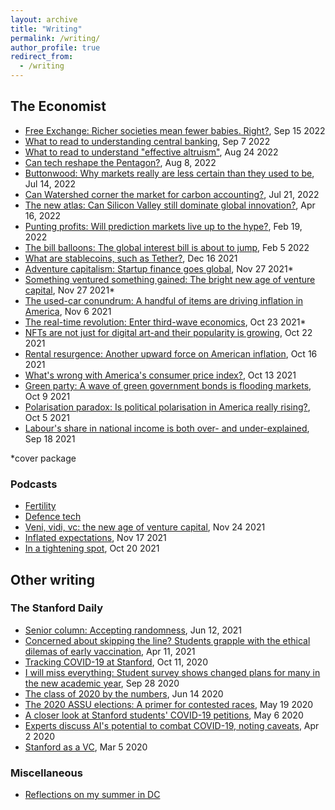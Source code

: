 ```yaml
---
layout: archive
title: "Writing"
permalink: /writing/
author_profile: true
redirect_from:
  - /writing
---
```


## __The Economist__
- [Free Exchange: Richer societies mean fewer babies. Right?](https://www.economist.com/finance-and-economics/2022/09/15/richer-societies-mean-fewer-babies-right), Sep 15 2022
- [What to read to understanding central banking](https://www.economist.com/the-economist-reads/2022/09/07/what-to-read-to-understand-central-banking), Sep 7 2022
- [What to read to understand "effective altruism"](https://www.economist.com/the-economist-reads/2022/08/24/what-to-read-to-understand-effective-altruism), Aug 24 2022
- [Can tech reshape the Pentagon?](https://www.economist.com/business/2022/08/08/can-tech-reshape-the-pentagon), Aug 8, 2022
- [Buttonwood: Why markets really are less certain than they used to be](https://www.economist.com/finance-and-economics/2022/07/14/why-markets-really-are-less-certain-than-they-used-to-be), Jul 14, 2022
- [Can Watershed corner the market for carbon accounting?](https://www.economist.com/business/2022/07/21/can-watershed-corner-the-market-for-carbon-accounting), Jul 21, 2022
- [The new atlas: Can Silicon Valley still dominate global innovation?](https://www.economist.com/business/can-silicon-valley-still-dominate-global-innovation/21808708), Apr 16, 2022
- [Punting profits: Will prediction markets live up to the hype?](https://www.economist.com/finance-and-economics/2022/02/19/will-prediction-markets-live-up-to-the-hype), Feb 19, 2022
- [The bill balloons: The global interest bill is about to jump](https://www.economist.com/finance-and-economics/the-global-interest-bill-is-about-to-jump/21807488), Feb 5 2022
- [What are stablecoins, such as Tether?](https://www.economist.com/the-economist-explains/2021/12/16/what-are-stablecoins-such-as-tether), Dec 16 2021
- [Adventure capitalism: Startup finance goes global](https://www.economist.com/leaders/2021/11/27/adventure-capitalism), Nov 27 2021*
- [Something ventured something gained: The bright new age of venture capital](https://www.economist.com/finance-and-economics/2021/11/23/the-bright-new-age-of-venture-capital/21806438), Nov 27 2021*
- [The used-car conundrum: A handful of items are driving inflation in America](https://www.economist.com/graphic-detail/2021/11/06/a-handful-of-items-are-driving-inflation-in-america), Nov 6 2021
- [The real-time revolution: Enter third-wave economics](https://www.economist.com/briefing/2021/10/23/enter-third-wave-economics), Oct 23 2021*
- [NFTs are not just for digital art-and their popularity is growing](https://www.economist.com/graphic-detail/2021/10/22/nfts-are-not-just-for-digital-art-and-their-popularity-is-growing), Oct 22 2021
- [Rental resurgence: Another upward force on American inflation](https://www.economist.com/finance-and-economics/2021/10/16/another-upward-force-on-american-inflation-the-housing-boom), Oct 16 2021
- [What's wrong with America's consumer price index?](https://www.economist.com/graphic-detail/2021/10/13/whats-wrong-with-americas-consumer-price-index), Oct 13 2021
- [Green party: A wave of green government bonds is flooding markets](https://www.economist.com/finance-and-economics/2021/10/09/a-wave-of-green-government-bonds-is-flooding-markets), Oct 9 2021
- [Polarisation paradox: Is political polarisation in America really rising?](https://www.economist.com/the-economist-explains/2021/10/05/is-political-polarisation-in-america-really-rising), Oct 5 2021
- [Labour's share in national income is both over- and under-explained](https://www.economist.com/finance-and-economics/2021/09/18/labours-share-in-national-income-is-both-over-and-under-explained), Sep 18 2021

*cover package


### Podcasts
- [Fertility]()
- [Defence tech]()
- [Veni, vidi, vc: the new age of venture capital](https://www.economist.com/podcasts/2021/11/24/veni-vidi-vc-the-new-age-of-venture-capital), Nov 24 2021
- [Inflated expectations](https://www.economist.com/podcasts/2021/11/17/will-central-bankers-act-to-curb-inflation), Nov 17 2021
- [In a tightening spot](https://www.economist.com/podcasts/2021/10/20/in-a-tightening-spot-will-the-bank-of-england-raise-interest-rates-first), Oct 20 2021


## Other writing

### The Stanford Daily
- [Senior column: Accepting randomness](https://stanforddaily.com/2021/06/12/ramani-accepting-randomness/), Jun 12, 2021
- [Concerned about skipping the line? Students grapple with the ethical dilemas of early vaccination](https://stanforddaily.com/2021/04/11/concerned-about-skipping-the-line-students-grapple-with-the-ethical-dilemmas-of-early-vaccination/), Apr 11, 2021
- [Tracking COVID-19 at Stanford](https://stanforddaily.com/2020/10/11/tracking-covid-19-at-stanford/), Oct 11, 2020
- [I will miss everything: Student survey shows changed plans for many in the new academic year](https://stanforddaily.com/2020/09/28/i-will-miss-everything-student-survey-shows-changed-plans-for-many-in-the-new-academic-year/), Sep 28 2020
- [The class of 2020 by the numbers](https://stanforddaily.com/2020/06/14/the-class-of-2020-by-the-numbers/), Jun 14 2020
- [The 2020 ASSU elections: A primer for contested races](https://stanforddaily.com/2020/05/19/the-2020-assu-elections-a-primer-for-contested-races/), May 19 2020
- [A closer look at Stanford students' COVID-19 petitions](https://stanforddaily.com/2020/05/06/a-closer-look-at-stanford-students-covid-19-petitions/), May 6 2020
- [Experts discuss AI's potential to combat COVID-19, noting caveats](https://stanforddaily.com/2020/04/02/experts-discuss-ais-potential-to-combat-covid-19-noting-caveats/), Apr 2 2020
- [Stanford as a VC](https://stanforddaily.com/2020/03/05/stanford-as-a-vc/), Mar 5 2020


### Miscellaneous
- [Reflections on my summer in DC](https://www.thewlp.com/post/2018/08/14/look-back-at-wlp-2018-summer-of-relationships)